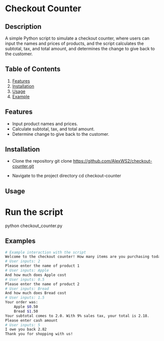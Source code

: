 # Checkout Counter

## Description
A simple Python script to simulate a checkout counter, where users can input the names and prices of products, and the script calculates the subtotal, tax, and total amount, and determines the change to give back to the customer.

## Table of Contents
1. [Features](#features)
2. [Installation](#installation)
3. [Usage](#usage)
4. [Example](#example)

## Features
- Input product names and prices.
- Calculate subtotal, tax, and total amount.
- Determine change to give back to the customer.

## Installation

- Clone the repository
git clone https://github.com/AlexWS2/checkout-counter.git

- Navigate to the project directory
cd checkout-counter

## Usage
# Run the script
python checkout_counter.py

## Examples
```bash
# Example interaction with the script
Welcome to the checkout counter! How many items are you purchasing today?
# User inputs: 2
Please enter the name of product 1
# User inputs: Apple
And how much does Apple cost
# User inputs: 0.5
Please enter the name of product 2
# User inputs: Bread
And how much does Bread cost
# User inputs: 1.5
Your order was: 
    Apple $0.50
    Bread $1.50
Your subtotal comes to 2.0. With 9% sales tax, your total is 2.18.
Please enter cash amount
# User inputs: 5
I owe you back 2.82
Thank you for shopping with us!
